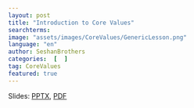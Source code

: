 ```yaml
---
layout: post
title: "Introduction to Core Values"
searchterms:
image: "assets/images/CoreValues/GenericLesson.png"
language: "en"
author: SeshanBrothers
categories:  [  ]
tag: CoreValues
featured: true
---
```

Slides:
 <a href="/translations/en-us/CoreValues/IntroductiontoCV.pptx">PPTX</a>,
 <a href="/translations/en-us/CoreValues/IntroductiontoCV.pdf">PDF</a>
